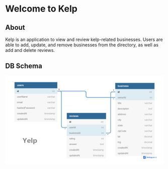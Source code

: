 # Welcome to Kelp

## About

Kelp is an application to view and review kelp-related businesses. Users are able to add, update, and remove businesses from the directory, as well as add and delete reviews.



## DB Schema
![Schema](dbschema.jpeg)